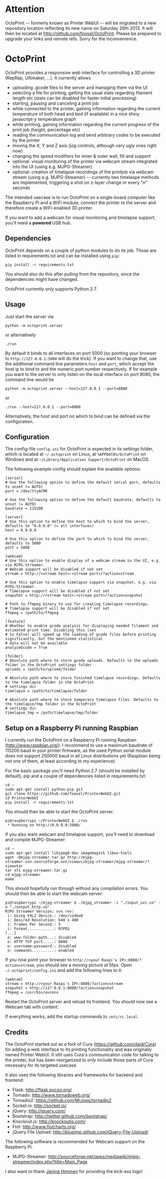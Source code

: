 Attention
=========

OctoPrint -- formerly known as Printer WebUI -- will be migrated to a new repository location reflecting its new name on Saturday 26th 2013. It will then
be located at http://github.com/foosel/OctoPrint. Please be prepared to upgrade your links and remote refs. Sorry for the inconvenience.

OctoPrint
=========

OctoPrint provides a responsive web interface for controlling a 3D printer (RepRap, Ultimaker, ...). It currently
allows

* uploading .gcode files to the server and managing them via the UI
* selecting a file for printing, getting the usual stats regarding filament length etc (stats can be disabled for
  faster initial processing)
* starting, pausing and canceling a print job
* while connected to the printer, gaining information regarding the current temperature of both head and bed (if available) in a nice shiny javascript-y temperature graph
* while printing, gaining information regarding the current progress of the print job (height, percentage etc)
* reading the communication log and send arbitrary codes to be executed by the printer
* moving the X, Y and Z axis (jog controls, although very ugly ones right now)
* changing the speed modifiers for inner & outer wall, fill and support
* optional: visual monitoring of the printer via webcam stream integrated into the UI (using e.g. MJPG-Streamer)
* optional: creation of timelapse recordings of the printjob via webcam stream (using e.g. MJPG-Streamer) -- currently two timelaspe methods are implemented, triggering a shot on z-layer change or every "n" seconds

The intended usecase is to run OctoPrint on a single-board computer like the Raspberry Pi and a WiFi module,
connect the printer to the server and therefore create a WiFi-enabled 3D printer.

If you want to add a webcam for visual monitoring and timelapse support, you'll need a **powered** USB hub.

Dependencies
------------

OctoPrint depends on a couple of python modules to do its job. Those are listed in requirements.txt and can be
installed using `pip`:

    pip install -r requirements.txt

You should also do this after pulling from the repository, since the dependencies might have changed.

OctoPrint currently only supports Python 2.7.

Usage
-----

Just start the server via

    python -m octoprint.server

or alternatively

    ./run

By default it binds to all interfaces on port 5000 (so pointing your browser to `http://127.0.0.1:5000`
will do the trick). If you want to change that, use the additional command line parameters `host` and `port`,
which accept the host ip to bind to and the numeric port number respectively. If for example you want to the server
to only listen on the local interface on port 8080, the command line would be

    python -m octoprint.server --host=127.0.0.1 --port=8080

or

    ./run --host=127.0.0.1 --port=8080

Alternatively, the host and port on which to bind can be defined via the configuration.

Configuration
-------------

The config-file `config.ini` for OctoPrint is expected in its settings folder, which is located at `~/.octoprint`
on Linux, at `%APPDATA%/OctoPrint` on Windows and at `~/Library/Application Support/OctoPrint` on MacOS.

The following example config should explain the available options:

    [serial]
    # Use the following option to define the default serial port, defaults to unset (= AUTO)
    port = /dev/ttyACM0

    # Use the following option to define the default baudrate, defaults to unset (= AUTO)
    baudrate = 115200

    [server]
    # Use this option to define the host to which to bind the server, defaults to "0.0.0.0" (= all interfaces)
    host = 0.0.0.0

    # Use this option to define the port to which to bind the server, defaults to 5000
    port = 5000

    [webcam]
    # Use this option to enable display of a webcam stream in the UI, e.g. via MJPG-Streamer.
    # Webcam support will be disabled if not set
    stream = http://<stream host>:<stream port>/?action=stream

    # Use this option to enable timelapse support via snapshot, e.g. via MJPG-Streamer.
    # Timelapse support will be disabled if not set
    snapshot = http://<stream host>:<stream port>/?action=snapshot

    # Path to ffmpeg binary to use for creating timelapse recordings.
    # Timelapse support will be disabled if not set
    ffmpeg = /path/to/ffmpeg

    [feature]
    # Whether to enable gcode analysis for displaying needed filament and estimated print time. Disabling this (set
    # to False) will speed up the loading of gcode files before printing significantly, but the mentioned statistical
    # data will not be available
    analyzeGcode = True

    [folder]
    # Absolute path where to store gcode uploads. Defaults to the uploads folder in the OctoPrint settings folder
    uploads = /path/to/upload/folder

    # Absolute path where to store finished timelapse recordings. Defaults to the timelapse folder in the OctoPrint
    # settings dir
    timelapse = /path/to/timelapse/folder

    # Absolute path where to store temporary timelapse files. Defaults to the timelapse/tmp folder in the OctoPrint
    # settings dir
    timelapse_tmp = /path/timelapse/tmp/folder

Setup on a Raspberry Pi running Raspbian
----------------------------------------

I currently run the OctoPrint on a Raspberry Pi running Raspbian (http://www.raspbian.org/). I recommend to use
a maximum baudrate of 115200 baud in your printer firmware, as the used Python serial module does not support 
250000 baud in all Linux distributions yet (Raspbian being not one of them, at least according to my experience). 

For the basic package you'll need Python 2.7 (should be installed by default), pip and a couple of dependencies
listed in requirements.txt:

    cd ~
    sudo apt-get install python-pip git
    git clone https://github.com/foosel/PrinterWebUI.git
    cd PrinterWebUI
    pip install -r requirements.txt

You should then be able to start the OctoPrint server:

    pi@raspberrypi ~/PrinterWebUI $ ./run
     * Running on http://0.0.0.0:5000/

If you also want webcam and timelapse support, you'll need to download and compile MJPG-Streamer:

    cd ~
    sudo apt-get install libjpeg8-dev imagemagick libav-tools
    wget -Omjpg-streamer.tar.gz http://mjpg-streamer.svn.sourceforge.net/viewvc/mjpg-streamer/mjpg-streamer/?view=tar
    tar xfz mjpg-streamer.tar.gz
    cd mjpg-streamer
    make

This should hopefully run through without any compilation errors. You should then be able to start the webcam server:

    pi@raspberrypi ~/mjpg-streamer $ ./mjpg_streamer -i "./input_uvc.so" -o "./output_http.so"
    MJPG Streamer Version: svn rev:
     i: Using V4L2 device.: /dev/video0
     i: Desired Resolution: 640 x 480
     i: Frames Per Second.: 5
     i: Format............: MJPEG
    [...]
     o: www-folder-path...: disabled
     o: HTTP TCP port.....: 8080
     o: username:password.: disabled
     o: commands..........: enabled

If you now point your browser to `http://<your Raspi's IP>:8080/?action=stream`, you should see a moving picture at 5fps.
Open `~/.octoprint/config.ini` and add the following lines to it:

    [webcam]
    stream = http://<your Raspi's IP>:8080/?action=stream
    snapshot = http://127.0.0.1:8080/?action=snapshot
    ffmpeg = /usr/bin/avconv

Restart the OctoPrint server and reload its frontend. You should now see a Webcam tab with content.

If everything works, add the startup commands to `/etc/rc.local`.

Credits
-------

The OctoPrint started out as a fork of Cura (https://github.com/daid/Cura) for adding a web interface to its
printing functionality and was originally named Printer WebUI. It still uses Cura's communication code for talking to
the printer, but has been reorganized to only include those parts of Cura necessary for its targeted usecase.

It also uses the following libraries and frameworks for backend and frontend:

* Flask: http://flask.pocoo.org/
* Tornado: http://www.tornadoweb.org/
* Tornadio2: https://github.com/MrJoes/tornadio2
* Socket.io: http://socket.io/
* jQuery: http://jquery.com/
* Bootstrap: http://twitter.github.com/bootstrap/
* Knockout.js: http://knockoutjs.com/
* Flot: http://www.flotcharts.org/
* jQuery File Upload: http://blueimp.github.com/jQuery-File-Upload/

The following software is recommended for Webcam support on the Raspberry Pi:

* MJPG-Streamer: http://sourceforge.net/apps/mediawiki/mjpg-streamer/index.php?title=Main_Page

I also want to thank [Janina Himmen](http://jhimmen.de/) for providing the kick-ass logo!
